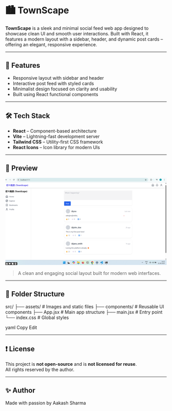 # 🏙️ TownScape

**TownScape** is a sleek and minimal social feed web app designed to showcase clean UI and smooth user interactions. Built with React, it features a modern layout with a sidebar, header, and dynamic post cards – offering an elegant, responsive experience.

---

## 🚀 Features

- Responsive layout with sidebar and header
- Interactive post feed with styled cards
- Minimalist design focused on clarity and usability
- Built using React functional components

---

## 🛠️ Tech Stack

- **React** – Component-based architecture
- **Vite** – Lightning-fast development server
- **Tailwind CSS** – Utility-first CSS framework
- **React Icons** – Icon library for modern UIs

---

## 📸 Preview

![TownScape UI Preview](./preview.png)

> A clean and engaging social layout built for modern web interfaces.

---

## 📁 Folder Structure

src/
├── assets/ # Images and static files
├── components/ # Reusable UI components
├── App.jsx # Main app structure
├── main.jsx # Entry point
└── index.css # Global styles

yaml
Copy
Edit

---

## ❗ License

This project is **not open-source** and is **not licensed for reuse**.  
All rights reserved by the author.

---

## ✨ Author

Made with passion by Aakash Sharma
